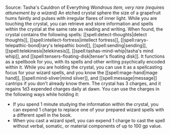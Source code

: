 Source: Tasha's Cauldron of Everything
*Wondrous item, very rare (requires attunement by a wizard)*
An etched crystal sphere the size of a grapefruit hums faintly and pulses with irregular flares of inner light. While you are touching the crystal, you can retrieve and store information and spells within the crystal at the same rate as reading and writing. When found, the crystal contains the following spells: [[spell:detect-thoughts|detect thoughts]], [[spell:intellect-fortress|intellect fortress]], [[spell:rarys-telepathic-bond|rary's telepathic bond]], [[spell:sending|sending]], [[spell:telekinesis|telekinesis]], [[spell:tashas-mind-whip|tasha's mind whip]], and [[spell:tensers-floating-disk|tenser's floating disk]]. It functions as a spellbook for you, with its spells and other writing psychically encoded within it.
While you are holding the crystal, you can use it as a spellcasting focus for your wizard spells, and you know the [[spell:mage-hand|mage hand]], [[spell:mind-sliver|mind sliver]], and [[spell:message|message]] cantrips if you don't already know them.
The crystal has 3 charges, and it regains 1d3 expended charges daily at dawn. You can use the charges in the following ways while holding it:
* If you spend 1 minute studying the information within the crystal, you can expend 1 charge to replace one of your prepared wizard spells with a different spell in the book.
* When you cast a wizard spell, you can expend 1 charge to cast the spell without verbal, somatic, or material components of up to 100 gp value.